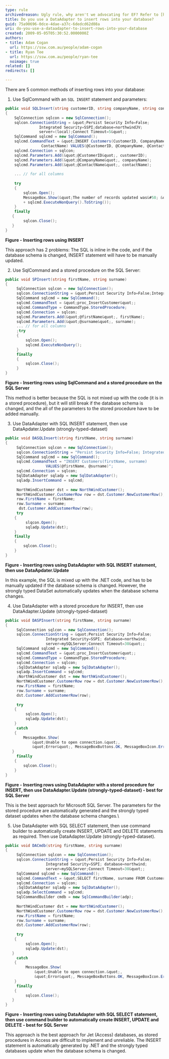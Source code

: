 ```yaml
---
type: rule
archivedreason: Ugly rule, why aren't we advocating for EF? Refer to [https://www.ssw.com.au/rules/why-to-use-entity-framework](/why-to-use-entity-framework)
title: Do you use a DataAdapter to insert rows into your database?
guid: 75a90696-0dce-4dae-a37c-6dedcd62d08a
uri: do-you-use-a-dataadapter-to-insert-rows-into-your-database
created: 2009-05-05T05:30:52.0000000Z
authors:
- title: Adam Cogan
  url: https://ssw.com.au/people/adam-cogan
- title: Ryan Tee
  url: https://ssw.com.au/people/ryan-tee
  noimage: true
related: []
redirects: []

---
```


There are 5 common methods of inserting rows into your database:  
<!--endintro-->

1. Use SqlCommand with an `SQL INSERT` statement and parameters:
        
``` cs
public void SQLInsert(string customerID, string companyName, string contactName)
{
    SqlConnection sqlcon = new SqlConnection();
    sqlcon.ConnectionString = &quot;Persist Security Info=False; 
               Integrated Security=SSPI;database=northwindJV;
               server=(local);Connect Timeout=5&quot;;
    SqlCommand sqlcmd = new SqlCommand();
    sqlcmd.CommandText = &quot;INSERT Customers(CustomerID, CompanyName, 
                ContactName) VALUES(@CustomerID, @CompanyName, @ContactName)&quot;;
    sqlcmd.Connection = sqlcon;
    sqlcmd.Parameters.Add(&quot;@CustomerID&quot;, customerID);
    sqlcmd.Parameters.Add(&quot;@CompanyName&quot;, companyName);
    sqlcmd.Parameters.Add(&quot;@ContactName&quot;, contactName);
    
    ... // for all columns
    
    try
    {
        sqlcon.Open();
        MessageBox.Show(&quot;The number of records updated was&#58; &quot; 
        + sqlcmd.ExecuteNonQuery().ToString());
    }
    finally
   {
        sqlcon.Close();
   }
}
```
**Figure - Inserting rows using INSERT**

This approach has 2 problems: The SQL is inline in the code, and if the database schema is changed, INSERT statement will have to be manually updated.

2. Use SqlCommand and a stored procedure on the SQL Server:
        
```cs
public void SPInsert(string firstName, string surname)
{
     SqlConnection sqlcon = new SqlConnection();
     sqlcon.ConnectionString = &quot;Persist Security Info=False;Integrated Security=SSPI; database=northwind;server=mySQLServer;Connect Timeout=30&quot;;
     SqlCommand sqlcmd = new SqlCommand();
     sqlcmd.CommandText = &quot;proc_InsertCustomer&quot;;
     sqlcmd.CommandType = CommandType.StoredProcedure;
     sqlcmd.Connection = sqlcon;
     sqlcmd.Parameters.Add(&quot;@firstName&quot;, firstName);
     sqlcmd.Parameters.Add(&quot;@surname&quot;, surname);
     ... // for all columns
     ;try
     {
         sqlcon.Open();
         sqlcmd.ExecuteNonQuery();
     }
     finally
     {
         sqlcon.Close();
     }
}
```
**Figure - Inserting rows using SqlCommand and a stored procedure on the SQL Server**

This method is better because the SQL is not mixed up with the code (it is in a stored procedure), but it will still break if the database schema is changed, and the all of the parameters to the stored procedure have to be added manually.

3. Use DataAdapter with SQL INSERT statement, then use DataApdater.Update (strongly-typed-dataset)
        
```cs
public void DASQLInsert(string firstName, string surname)
{
     SqlConnection sqlcon = new SqlConnection();
     sqlcon.ConnectionString = "Persist Security Info=False; Integrated Security=SSPI; database=northwind; server=mySQLServer;Connect Timeout=30";
     SqlCommand sqlcmd = new SqlCommand();
     sqlcmd.CommandText = "INSERT Customers(firstName, surname) 
                  VALUES(@firstName, @surname)";
     sqlcmd.Connection = sqlcon;
     SqlDataAdapter sqladp = new SqlDataAdapter();
     sqladp.InsertCommand = sqlcmd;
    
     NorthWindCustomer dst = new NorthWindCustomer();
     NorthWindCustomer.CustomerRow row = dst.Customer.NewCustomerRow();
     row.FirstName = firstName;
     row.Surname = surname;
      dst.Customer.AddCustomerRow(row);
     try
    {
         slqcon.Open();
         sqladp.Update(dst);
    }
    finally
    {
        sqlcon.Close();
    }
}
```
        
**Figure - Inserting rows using DataAdapter with SQL INSERT statement, then use DataApdater.Update**

In this example, the SQL is mixed up with the .NET code, and has to be manually updated if the database schema is changed. However, the strongly typed DataSet automatically updates when the database schema changes.

4. Use DataAdapter with a stored procedure for INSERT, then use DataAdapter.Update (strongly-typed-dataset)
        
```cs
public void DASPInsert(string firstName, string surname)
{
     SqlConnection sqlcon = new SqlConnection();
     sqlcon.ConnectionString = &quot;Persist Security Info=False;
                  Integrated Security=SSPI; database=northwind;
                  server=mySQLServer;Connect Timeout=30&quot;;
     SqlCommand sqlcmd = new SqlCommand();
     sqlcmd.CommandText = &quot;proc_InsertCustomer&quot;;
     sqlcmd.CommandType = CommandType.StoredProcedure;
     sqlcmd.Connection = sqlcon;
     ;SqlDataAdapter sqladp = new SqlDataAdapter();
     sqladp.InsertCommand = sqlcmd;
     ;NorthWindCustomer dst = new NorthWindCustomer();
     NorthWindCustomer.CustomerRow row = dst.Customer.NewCustomerRow();
     row.FirstName = firstName;
     row.Surname = surname;
     dst.Customer.AddCustomerRow(row);
    
     try
    {
         sqlcon.Open();
         sqladp.Update(dst);
    }
     catch
    {
        MessageBox.Show(
            &quot;Unable to open connection.&quot;,
            &quot;Error&quot;, MessageBoxButtons.OK, MessageBoxIcon.Error);
   }
     finally
    {
        sqlcon.Close();
    }
}
```
**Figure - Inserting rows using DataAdapter with a stored procedure for INSERT, then use DataAdapter.Update (strongly-typed-dataset) - best for SQL Server**

This is the best approach for Microsoft SQL Server. The parameters for the stored procedure are automatically generated and the strongly typed dataset updates when the database schema changes.\

5. Use DataAdapter with SQL SELECT statement, then use command builder to automatically create INSERT, UPDATE and DELETE statements as required. Then use DataAdapter.Update (strongly-typed-dataset).
        
```cs
public void DACmdb(string firstName, string surname)
{
     SqlConnection sqlcon = new SqlConnection();
     sqlcon.ConnectionString = &quot;Persist Security Info=False;
                  Integrated Security=SSPI; database=northwind;
                  server=mySQLServer;Connect Timeout=30&quot;;
     SqlCommand sqlcmd = new SqlCommand();
     sqlcmd.CommandText = &quot;SELECT firstName, surname FROM Customers&quot;;
     sqlcmd.Connection = sqlcon;
     ;SqlDataAdapter sqladp = new SqlDataAdapter();
     sqladp.SelectCommand = sqlcmd;
     SqlCommandBuilder cmdb = new SqlCommandBuilder(adp);
    
     NorthWindCustomer dst = new NorthWindCustomer();
     NorthWindCustomer.CustomerRow row = dst.Customer.NewCustomerRow();
     row.FirstName = firstName;
     row.Surname = surname;
     dst.Customer.AddCustomerRow(row);
    
     try
    {
         sqlcon.Open();
         sqladp.Update(dst);
   }
     catch
    {
         MessageBox.Show(
             &quot;Unable to open connection.&quot;,
             &quot;Error&quot;, MessageBoxButtons.OK, MessageBoxIcon.Error);
    }
     finally
    {
         sqlcon.Close();
   }
}
```
**Figure - Inserting rows using DataAdapter with SQL SELECT statement, then use command builder to automatically create INSERT, UPDATE and DELETE - best for SQL Server**

This approach is the best approach for Jet (Access) databases, as stored procedures in Access are difficult to implement and unreliable. The INSERT statement is automatically generated by .NET and the strongly typed databases update when the database schema is changed.
